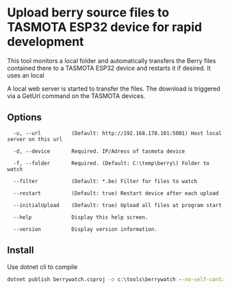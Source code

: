 # Upload berry source files to TASMOTA ESP32 device for rapid development

This tool monitors a local folder and automatically transfers the Berry files contained there to a TASMOTA ESP32 device and restarts it if desired. It uses an local

A local web server is started to transfer the files. The download is triggered via a GetUrl command on the TASMOTA devices.

## Options

```
  -u, --url          (Default: http://192.168.178.101:5001) Host local server on this url

  -d, --device       Required. IP/Adress of tasmota device

  -f, --folder       Required. (Default: C:\temp\berry\) Folder to watch

  --filter           (Default: *.be) Filter for files to watch

  --restart          (Default: true) Restart device after each upload

  --initialUpload    (Default: true) Upload all files at program start

  --help             Display this help screen.

  --version          Display version information.

```

## Install

Use dotnet cli to compile
``` cmd
dotnet publish berrywatch.csproj -o c:\tools\berrywatch --no-self-contained
```
